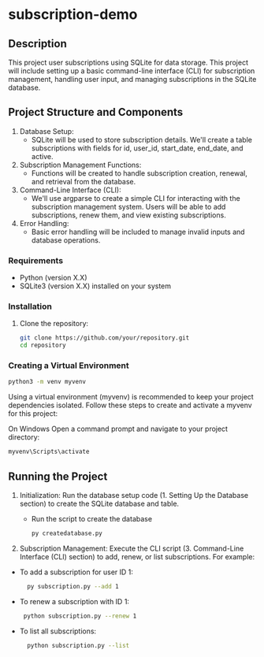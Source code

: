 # subscription-demo
## Description

This project user subscriptions using SQLite for data storage.  This project will include setting up a basic command-line interface (CLI) for subscription management, handling user input, and managing subscriptions in the SQLite database.

## Project Structure and Components
1. Database Setup:
   -  SQLite will be used to store subscription details. We'll create a table subscriptions with fields for id, user_id, start_date, end_date, and active.
2. Subscription Management Functions:
   -  Functions will be created to handle subscription creation, renewal, and retrieval from the database.
3. Command-Line Interface (CLI):
   -  We'll use argparse to create a simple CLI for interacting with the subscription management system. Users will be able to add subscriptions, renew them, and view existing subscriptions.
4. Error Handling:
   -  Basic error handling will be included to manage invalid inputs and database operations.

 ### Requirements
- Python (version X.X)
- SQLite3 (version X.X) installed on your system

### Installation

1. Clone the repository:

   ```bash
   git clone https://github.com/your/repository.git
   cd repository

### Creating a Virtual Environment
```bash
python3 -m venv myvenv
```
Using a virtual environment (myvenv) is recommended to keep your project dependencies isolated. Follow these steps to create and activate a myvenv for this project:

On Windows
Open a command prompt and navigate to your project directory:
```bash
myvenv\Scripts\activate
```
## Running the Project
1. Initialization: Run the database setup code (1. Setting Up the Database section) to create the SQLite database and table.
   -  Run the script to create the database
       ```bash
       py createdatabase.py
       ```

3. Subscription Management: Execute the CLI script (3. Command-Line Interface (CLI) section) to add, renew, or list subscriptions. For example:
  -  To add a subscription for user ID 1:
     ```bash 
       py subscription.py --add 1
     ```
  -  To renew a subscription with ID 1:
      ```bash
       python subscription.py --renew 1
      ```
  -  To list all subscriptions:
      ```bash
        python subscription.py --list
      ```
